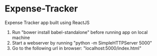 # Expense-Tracker
Expense Tracker app built using ReactJS

1. Run "bower install babel-standalone" before running app on local machine
2. Start a webserver by running "python -m SimpleHTTPServer 5000"
3. Go to the following url in browser: "localhost:5000/index.html"

